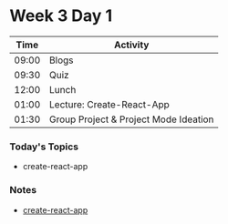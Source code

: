 # Week 3 Day 1

| Time | Activity |
| --- | --- |
09:00 | Blogs
09:30 | Quiz
12:00 | Lunch
01:00 | Lecture: Create-React-App
01:30 | Group Project & Project Mode Ideation

### Today's Topics
+ create-react-app

### Notes
- [create-react-app](https://github.com/facebookincubator/create-react-app)
